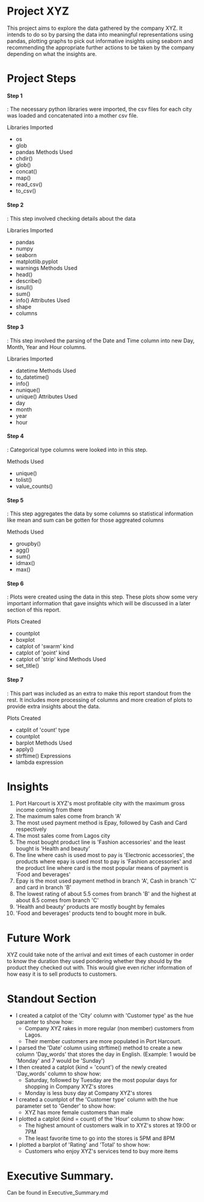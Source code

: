 # Project XYZ

This project aims to explore the data gathered by the company XYZ.
It intends to do so by parsing the data into meaningful representations using pandas,
plotting graphs to pick out informative insights using seaborn and recommending the
appropriate further actions to be taken by the company depending on what
the insights are.

# Project Steps

<h4> Step 1 </h4>: The necessary python libraries were imported, the csv files for each city was loaded and concatenated into a mother csv file. 

Libraries Imported 
- os
- glob
- pandas
Methods Used
- chdir()
- glob()
- concat()
- map()
- read_csv()
- to_csv()

<h4> Step 2 </h4>: This step involved checking details about the data

Libraries Imported
- pandas
- numpy
- seaborn
- matplotlib.pyplot
- warnings
Methods Used
- head()
- describe()
- isnull()
- sum()
- info()
Attributes Used
- shape
- columns

<h4> Step 3 </h4>: This step involved the parsing of the Date and Time column into new Day, Month, Year and Hour columns.

Libraries Imported
- datetime
Methods Used
- to_datetime()
- info()
- nunique()
- unique()
Attributes Used
- day
- month
- year
- hour

<h4> Step 4 </h4>: Categorical type columns were looked into in this step.

Methods Used
- unique()
- tolist()
- value_counts()

<h4> Step 5 </h4>: This step aggregates the data by some columns so statistical information like mean and sum can be gotten for those aggreated columns

Methods Used
- groupby()
- agg()
- sum()
- idmax()
- max()

<h4> Step 6 </h4>: Plots were created using the data in this step. These plots show some very important information that gave insights which will be discussed in a later section of this report.

Plots Created
- countplot
- boxplot
- catplot of 'swarm' kind
- catplot of 'point' kind
- catplot of 'strip' kind
Methods Used
- set_title()

<h4> Step 7 </h4>: This part was included as an extra to make this report standout from the rest. It includes more processing of columns and more creation of plots to provide extra insights about the data.

Plots Created
- catplit of 'count' type
- countplot
- barplot
Methods Used
- apply()
- strftime()
Expressions
- lambda expression


# Insights

1. Port Harcourt is XYZ's most profitable city with the maximum gross income coming from there
2. The maximum sales come from branch 'A'
3. The most used payment method is Epay, followed by Cash and Card respectively
4. The most sales come from Lagos city
5. The most bought product line is 'Fashion accessories' and the least bought is 'Health and beauty'
6. The line where cash is used most to pay is 'Electronic accessories', the products where epay is used most to pay is 'Fashion accessories' and the product line where card is the most popular means of payment is 'Food and beverages'
7. Epay is the most used payment method in branch 'A', Cash in branch 'C' and card in branch 'B'
8. The lowest rating of about 5.5 comes from branch 'B' and the highest at about 8.5 comes from branch 'C'
9. 'Health and beauty' products are mostly bought by females
10. 'Food and beverages' products tend to bought more in bulk.


# Future Work

XYZ could take note of the arrival and exit times of each customer in order to know the duration they used pondering whether they should by the product they checked out with. This would give even richer information of how easy it is to sell products to customers.

# Standout Section

- I created a catplot of the 'City' column with 'Customer type' as the hue paramter to show how:
    - Company XYZ rakes in more regular (non member) customers from Lagos.
    - Their member customers are more populated in Port Harcourt.
- I parsed the 'Date' column using strftime() method to create a new column 'Day_words' that stores the day in English. (Example: 1 would be 'Monday' and 7 would be 'Sunday')
- I then created a catplot (kind = 'count') of the newly created 'Day_words' column to show how:
    - Saturday, followed by Tuesday are the most popular days for shopping in Company XYZ's stores
    - Monday is less busy day at Company XYZ's stores
- I created a countplot of the 'Customer type' column with the hue parameter set to 'Gender' to show how:
    - XYZ has more female customers than male
- I plotted a catplot (kind = count) of the 'Hour' column to show how:
    - The highest amount of customers walk in to XYZ's stores at 19:00 or 7PM
    - The least favorite time to go into the stores is 5PM and 8PM
- I plotted a barplot of 'Rating' and 'Total' to show how:
    - Customers who enjoy XYZ's services tend to buy more items


# Executive Summary.

Can be found in Executive_Summary.md
